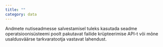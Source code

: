 ```yaml
---
title: ""
category: data
---
```

Andmete nutiseadmesse salvestamisel tuleks kasutada seadme operatsioonisüsteemi
poolt pakutavat failide krüpteerimise API-t või mõne usaldusväärse
tarkvaratootja vastavat lahendust.
